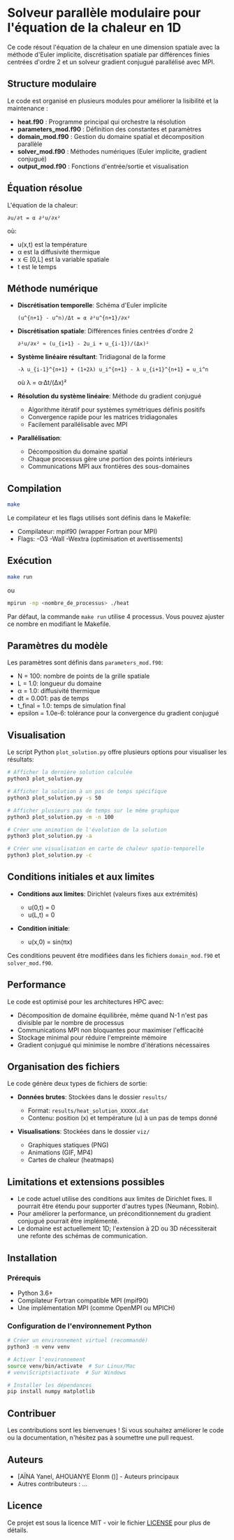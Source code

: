 # Solveur parallèle modulaire pour l'équation de la chaleur en 1D

Ce code résout l'équation de la chaleur en une dimension spatiale avec la méthode d'Euler implicite, 
discrétisation spatiale par différences finies centrées d'ordre 2 et un solveur gradient conjugué
parallélisé avec MPI.

## Structure modulaire

Le code est organisé en plusieurs modules pour améliorer la lisibilité et la maintenance :

- **heat.f90** : Programme principal qui orchestre la résolution
- **parameters_mod.f90** : Définition des constantes et paramètres
- **domain_mod.f90** : Gestion du domaine spatial et décomposition parallèle
- **solver_mod.f90** : Méthodes numériques (Euler implicite, gradient conjugué)
- **output_mod.f90** : Fonctions d'entrée/sortie et visualisation

## Équation résolue

L'équation de la chaleur:
```
∂u/∂t = α ∂²u/∂x²
```

où:
- u(x,t) est la température
- α est la diffusivité thermique
- x ∈ [0,L] est la variable spatiale
- t est le temps

## Méthode numérique

- **Discrétisation temporelle**: Schéma d'Euler implicite
  ```
  (u^{n+1} - u^n)/Δt = α ∂²u^{n+1}/∂x²
  ```

- **Discrétisation spatiale**: Différences finies centrées d'ordre 2
  ```
  ∂²u/∂x² ≈ (u_{i+1} - 2u_i + u_{i-1})/(Δx)²
  ```

- **Système linéaire résultant**: Tridiagonal de la forme
  ```
  -λ u_{i-1}^{n+1} + (1+2λ) u_i^{n+1} - λ u_{i+1}^{n+1} = u_i^n
  ```
  où λ = α·Δt/(Δx)²

- **Résolution du système linéaire**: Méthode du gradient conjugué
  - Algorithme itératif pour systèmes symétriques définis positifs
  - Convergence rapide pour les matrices tridiagonales
  - Facilement parallélisable avec MPI

- **Parallélisation**: 
  - Décomposition du domaine spatial
  - Chaque processus gère une portion des points intérieurs
  - Communications MPI aux frontières des sous-domaines

## Compilation

```bash
make
```

Le compilateur et les flags utilisés sont définis dans le Makefile:
- Compilateur: mpif90 (wrapper Fortran pour MPI)
- Flags: -O3 -Wall -Wextra (optimisation et avertissements)

## Exécution

```bash
make run
```
ou
```bash
mpirun -np <nombre_de_processus> ./heat
```

Par défaut, la commande `make run` utilise 4 processus. Vous pouvez ajuster ce nombre en modifiant le Makefile.

## Paramètres du modèle

Les paramètres sont définis dans `parameters_mod.f90`:

- N = 100: nombre de points de la grille spatiale
- L = 1.0: longueur du domaine
- α = 1.0: diffusivité thermique
- dt = 0.001: pas de temps
- t_final = 1.0: temps de simulation final
- epsilon = 1.0e-6: tolérance pour la convergence du gradient conjugué

## Visualisation

Le script Python `plot_solution.py` offre plusieurs options pour visualiser les résultats:

```bash
# Afficher la dernière solution calculée
python3 plot_solution.py

# Afficher la solution à un pas de temps spécifique
python3 plot_solution.py -s 50

# Afficher plusieurs pas de temps sur le même graphique 
python3 plot_solution.py -m -n 100

# Créer une animation de l'évolution de la solution
python3 plot_solution.py -a

# Créer une visualisation en carte de chaleur spatio-temporelle
python3 plot_solution.py -c


```

## Conditions initiales et aux limites

- **Conditions aux limites**: Dirichlet (valeurs fixes aux extrémités)
  - u(0,t) = 0
  - u(L,t) = 0

- **Condition initiale**: 
  - u(x,0) = sin(πx) 

Ces conditions peuvent être modifiées dans les fichiers `domain_mod.f90` et `solver_mod.f90`.

## Performance

Le code est optimisé pour les architectures HPC avec:
- Décomposition de domaine équilibrée, même quand N-1 n'est pas divisible par le nombre de processus
- Communications MPI non bloquantes pour maximiser l'efficacité
- Stockage minimal pour réduire l'empreinte mémoire
- Gradient conjugué qui minimise le nombre d'itérations nécessaires

## Organisation des fichiers

Le code génère deux types de fichiers de sortie:
- **Données brutes**: Stockées dans le dossier `results/`
  - Format: `results/heat_solution_XXXXX.dat`
  - Contenu: position (x) et température (u) à un pas de temps donné

- **Visualisations**: Stockées dans le dossier `viz/`
  - Graphiques statiques (PNG)
  - Animations (GIF, MP4)
  - Cartes de chaleur (heatmaps)

## Limitations et extensions possibles

- Le code actuel utilise des conditions aux limites de Dirichlet fixes. Il pourrait être étendu pour supporter d'autres types (Neumann, Robin).
- Pour améliorer la performance, un préconditionnement du gradient conjugué pourrait être implémenté.
- Le domaine est actuellement 1D; l'extension à 2D ou 3D nécessiterait une refonte des schémas de communication.

## Installation

### Prérequis
- Python 3.6+
- Compilateur Fortran compatible MPI (mpif90)
- Une implémentation MPI (comme OpenMPI ou MPICH)

### Configuration de l'environnement Python
```bash
# Créer un environnement virtuel (recommandé)
python3 -m venv venv

# Activer l'environnement
source venv/bin/activate  # Sur Linux/Mac
# venv\Scripts\activate  # Sur Windows

# Installer les dépendances
pip install numpy matplotlib
```

## Contribuer

Les contributions sont les bienvenues ! Si vous souhaitez améliorer le code ou la documentation, n'hésitez pas à soumettre une pull request.

## Auteurs

- [AÏNA Yanel, AHOUANYE Elonm ()] - Auteurs principaux
- Autres contributeurs : ...

## Licence

Ce projet est sous la licence MIT - voir le fichier [LICENSE](LICENSE) pour plus de détails.




